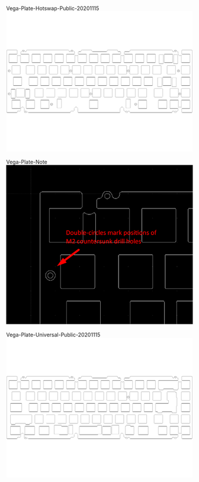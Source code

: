 <br/>Vega-Plate-Hotswap-Public-20201115<br/>![image](Vega-Plate-Hotswap-Public-20201115.png)<br/>
<br/>Vega-Plate-Note<br/>![image](Vega-Plate-Note.png)<br/>
<br/>Vega-Plate-Universal-Public-20201115<br/>![image](Vega-Plate-Universal-Public-20201115.png)<br/>
